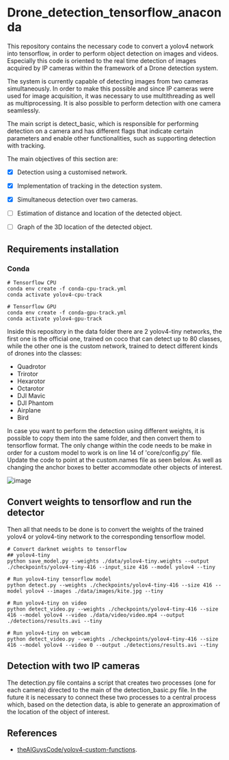 # Drone_detection_tensorflow_anaconda

This repository contains the necessary code to convert a yolov4 network into tensorflow, in order to perform object detection on images and videos. Especially this code is oriented to the real time detection of images acquired by IP cameras within the framework of a Drone detection system.

The system is currently capable of detecting images from two cameras simultaneously. In order to make this possible and since IP cameras were used for image acquisition, it was necessary to use multithreading as well as multiprocessing. It is also possible to perform detection with one camera seamlessly.

The main script is detect_basic, which is responsible for performing detection on a camera and has different flags that indicate certain parameters and enable other functionalities, such as supporting detection with tracking.

The main objectives of this section are:

- [x] Detection using a customised network.
- [x] Implementation of tracking in the detection system.
- [x] Simultaneous detection over two cameras.
- [ ] Estimation of distance and location of the detected object.
- [ ] Graph of the 3D location of the detected object.


## Requirements installation

### Conda 

```
# Tensorflow CPU
conda env create -f conda-cpu-track.yml
conda activate yolov4-cpu-track
```

```
# Tensorflow GPU
conda env create -f conda-gpu-track.yml
conda activate yolov4-gpu-track
```


Inside this repository in the data folder there are 2 yolov4-tiny networks, the first one is the official one, trained on coco that can detect up to 80 classes, while the other one is the custom network, trained to detect different kinds of drones into the classes: 

- Quadrotor
- Trirotor
- Hexarotor
- Octarotor
- DJI Mavic
- DJI Phantom
- Airplane
- Bird

In case you want to perform the detection using different weights, it is possible to copy them into the same folder, and then convert them to tensorflow format.
The only change within the code needs to be make in order for a custom model to work is on line 14 of 'core/config.py' file. Update the code to point at the custom.names file as seen below. As well as changing the anchor boxes to better accommodate other objects of interest. 

![image](https://user-images.githubusercontent.com/64755713/119009397-b16e7980-b958-11eb-80e1-fc8dda73ffd7.png)

## Convert weights to tensorflow and run the detector

Then all that needs to be done is to convert the weights of the trained yolov4 or yolov4-tiny network to the corresponding tensorflow model.
```
# Convert darknet weights to tensorflow
## yolov4-tiny
python save_model.py --weights ./data/yolov4-tiny.weights --output ./checkpoints/yolov4-tiny-416 --input_size 416 --model yolov4 --tiny

# Run yolov4-tiny tensorflow model
python detect.py --weights ./checkpoints/yolov4-tiny-416 --size 416 --model yolov4 --images ./data/images/kite.jpg --tiny

# Run yolov4-tiny on video
python detect_video.py --weights ./checkpoints/yolov4-tiny-416 --size 416 --model yolov4 --video ./data/video/video.mp4 --output ./detections/results.avi --tiny

# Run yolov4-tiny on webcam
python detect_video.py --weights ./checkpoints/yolov4-tiny-416 --size 416 --model yolov4 --video 0 --output ./detections/results.avi --tiny

```

## Detection with two IP cameras

The detection.py file contains a script that creates two processes (one for each camera) directed to the main of the detection_basic.py file. 
In the future it is necessary to connect these two processes to a central process which, based on the detection data, is able to generate an approximation of the location of the object of interest.

## References

- [theAIGuysCode/yolov4-custom-functions](https://github.com/theAIGuysCode/yolov4-custom-functions).
